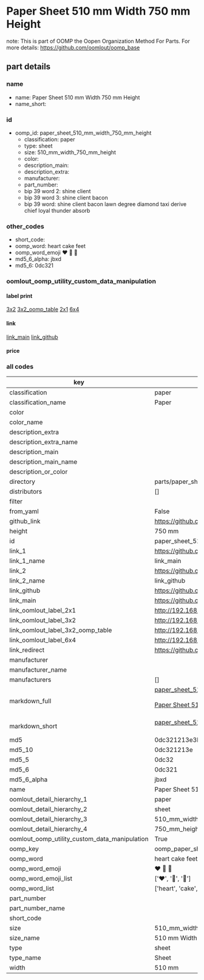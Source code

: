 # Paper Sheet 510 mm Width 750 mm Height  

note: This is part of OOMP the Oopen Organization Method For Parts. For more details: https://github.com/oomlout/oomp_base

##  part details
  







### name
* name: Paper Sheet 510 mm Width 750 mm Height
* name_short: 
### id
* oomp_id: paper_sheet_510_mm_width_750_mm_height
  * classification: paper
  * type: sheet
  * size: 510_mm_width_750_mm_height
  * color: 
  * description_main: 
  * description_extra: 
  * manufacturer: 
  * part_number: 
  * bip 39 word 2: shine client
  * bip 39 word 3: shine client bacon
  * bip 39 word: shine client bacon lawn degree diamond taxi derive chief loyal thunder absorb

### other_codes
* short_code: 
* oomp_word: heart cake feet
* oomp_word_emoji :heart: :cake: :feet:
* md5_6_alpha: jbxd
* md5_6: 0dc321






### oomlout_oomp_utility_custom_data_manipulation
#### label print
[3x2](http://192.168.1.245:1112/?label=oomp%20jbxd)
[3x2_oomp_table](http://192.168.1.108:1112/?label=oomp%20jbxd)
[2x1](http://192.168.1.242:1112/?label=oomp%20jbxd)
[6x4](http://192.168.1.55:1112/?label=oomp%20jbxd)    

#### link

[link_main](https://github.com/oomlout/oomlout_oomp_version_1_messy/tree/main/parts/paper_sheet_510_mm_width_750_mm_height) [link_github](https://github.com/oomlout/oomlout_oomp_version_1_messy/tree/main/parts/paper_sheet_510_mm_width_750_mm_height)                             

#### price







### all codes 
| key | value |  
| --- | --- |  
| classification | paper |  
| classification_name | Paper |  
| color |  |  
| color_name |  |  
| description_extra |  |  
| description_extra_name |  |  
| description_main |  |  
| description_main_name |  |  
| description_or_color |   |  
| directory | parts/paper_sheet_510_mm_width_750_mm_height |  
| distributors | [] |  
| filter |  |  
| from_yaml | False |  
| github_link | https://github.com/oomlout/oomlout_oomp_part_src/tree/main/parts/paper_sheet_510_mm_width_750_mm_height |  
| height | 750 mm |  
| id | paper_sheet_510_mm_width_750_mm_height |  
| link_1 | https://github.com/oomlout/oomlout_oomp_version_1_messy/tree/main/parts/paper_sheet_510_mm_width_750_mm_height |  
| link_1_name | link_main |  
| link_2 | https://github.com/oomlout/oomlout_oomp_version_1_messy/tree/main/parts/paper_sheet_510_mm_width_750_mm_height |  
| link_2_name | link_github |  
| link_github | https://github.com/oomlout/oomlout_oomp_version_1_messy/tree/main/parts/paper_sheet_510_mm_width_750_mm_height |  
| link_main | https://github.com/oomlout/oomlout_oomp_version_1_messy/tree/main/parts/paper_sheet_510_mm_width_750_mm_height |  
| link_oomlout_label_2x1 | http://192.168.1.242:1112/?label=oomp%20jbxd |  
| link_oomlout_label_3x2 | http://192.168.1.245:1112/?label=oomp%20jbxd |  
| link_oomlout_label_3x2_oomp_table | http://192.168.1.108:1112/?label=oomp%20jbxd |  
| link_oomlout_label_6x4 | http://192.168.1.55:1112/?label=oomp%20jbxd |  
| link_redirect | https://github.com/oomlout/oomlout_oomp_version_1_messy/tree/main/parts/paper_sheet_510_mm_width_750_mm_height |  
| manufacturer |  |  
| manufacturer_name |  |  
| manufacturers | [] |  
| markdown_full | [paper_sheet_510_mm_width_750_mm_height](none)<br>[](none)<br>[Paper Sheet 510 Mm Width 750 Mm Height](none)<br><br> |  
| markdown_short | [paper_sheet_510_mm_width_750_mm_height](none)<br><br> |  
| md5 | 0dc321213e3b7bccf49ce7e0228ab62f |  
| md5_10 | 0dc321213e |  
| md5_5 | 0dc32 |  
| md5_6 | 0dc321 |  
| md5_6_alpha | jbxd |  
| name | Paper Sheet 510 mm Width 750 mm Height |  
| oomlout_detail_hierarchy_1 | paper |  
| oomlout_detail_hierarchy_2 | sheet |  
| oomlout_detail_hierarchy_3 | 510_mm_width |  
| oomlout_detail_hierarchy_4 | 750_mm_height |  
| oomlout_oomp_utility_custom_data_manipulation | True |  
| oomp_key | oomp_paper_sheet_510_mm_width_750_mm_height |  
| oomp_word | heart cake feet |  
| oomp_word_emoji | :heart: :cake: :feet: |  
| oomp_word_emoji_list | [':heart:', ':cake:', ':feet:'] |  
| oomp_word_list | ['heart', 'cake', 'feet'] |  
| part_number |  |  
| part_number_name |  |  
| short_code |  |  
| size | 510_mm_width_750_mm_height |  
| size_name | 510 mm Width 750 mm Height |  
| type | sheet |  
| type_name | Sheet |  
| width | 510 mm |  

